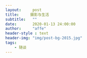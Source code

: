 ```yaml
---
layout:     post
title:     摄影与生活
subtitle:   ""
date:       2020-01-13 24:00:00
author:     "affe"
header-style : text
header-img: "img/post-bg-2015.jpg"
tags:
    - 随谈
---
```


##  

